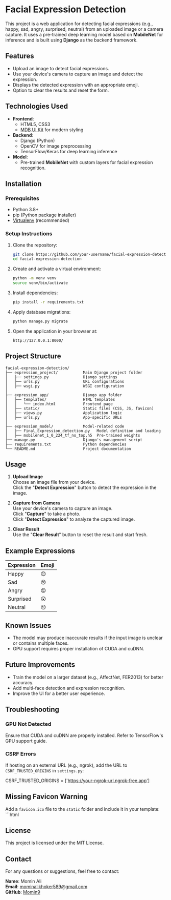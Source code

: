 # Facial Expression Detection

This project is a web application for detecting facial expressions (e.g., happy, sad, angry, surprised, neutral) from an uploaded image or a camera capture. It uses a pre-trained deep learning model based on **MobileNet** for inference and is built using **Django** as the backend framework.

## Features
- Upload an image to detect facial expressions.
- Use your device's camera to capture an image and detect the expression.
- Displays the detected expression with an appropriate emoji.
- Option to clear the results and reset the form.

## Technologies Used
- **Frontend**:
  - HTML5, CSS3
  - [MDB UI Kit](https://mdbootstrap.com/) for modern styling
- **Backend**:
  - Django (Python)
  - OpenCV for image preprocessing
  - TensorFlow/Keras for deep learning inference
- **Model**:
  - Pre-trained **MobileNet** with custom layers for facial expression recognition.

## Installation

### Prerequisites
- Python 3.8+
- pip (Python package installer)
- [Virtualenv](https://virtualenv.pypa.io/en/latest/) (recommended)

### Setup Instructions
1. Clone the repository:
   ```bash
   git clone https://github.com/your-username/facial-expression-detection.git
   cd facial-expression-detection

2. Create and activate a virtual environment:
   ```bash
   python -m venv venv
   source venv/bin/activate

3. Install dependencies:
   ```bash
   pip install -r requirements.txt

4. Apply database migrations:
   ```bash
   python manage.py migrate
5. Open the application in your browser at:
   ```arduino
   http://127.0.0.1:8000/

## Project Structure
    facial-expression-detection/
    ├── expression_project/           Main Django project folder
    │   ├── settings.py               Django settings
    │   ├── urls.py                   URL configurations
    │   ├── wsgi.py                   WSGI configuration
    │   
    ├── expression_app/               Django app folder
    │   ├── templates/                HTML templates
    │   │   └── index.html            Frontend page
    │   ├── static/                   Static files (CSS, JS, favicon)
    │   ├── views.py                  Application logic
    │   ├── urls.py                   App-specific URLs
    │   
    ├── expression_model/             Model-related code
    │   ├── Final_Expression_detection.py   Model definition and loading
    │   ├── mobilenet_1_0_224_tf_no_top.h5  Pre-trained weights
    ├── manage.py                     Django's management script
    ├── requirements.txt              Python dependencies
    └── README.md                     Project documentation



## Usage

1. **Upload Image**  
   Choose an image file from your device.  
   Click the "**Detect Expression**" button to detect the expression in the image.

2. **Capture from Camera**  
   Use your device's camera to capture an image.  
   Click "**Capture**" to take a photo.  
   Click "**Detect Expression**" to analyze the captured image.

3. **Clear Result**  
   Use the "**Clear Result**" button to reset the result and start fresh.

## Example Expressions

| Expression | Emoji |
|------------|-------|
| Happy      | 😊    |
| Sad        | 😢    |
| Angry      | 😡    |
| Surprised  | 😲    |
| Neutral    | 😐    |

## Known Issues

- The model may produce inaccurate results if the input image is unclear or contains multiple faces.
- GPU support requires proper installation of CUDA and cuDNN.

## Future Improvements

- Train the model on a larger dataset (e.g., AffectNet, FER2013) for better accuracy.
- Add multi-face detection and expression recognition.
- Improve the UI for a better user experience.

## Troubleshooting

### GPU Not Detected
Ensure that CUDA and cuDNN are properly installed. Refer to TensorFlow's GPU support guide.

### CSRF Errors
If hosting on an external URL (e.g., ngrok), add the URL to `CSRF_TRUSTED_ORIGINS` in `settings.py`:

CSRF_TRUSTED_ORIGINS = ['https://your-ngrok-url.ngrok-free.app']
## Missing Favicon Warning

Add a `favicon.ico` file to the `static` folder and include it in your template:
    ```html
    <link rel="icon" href="{% static 'favicon.ico' %}">

## License

This project is licensed under the MIT License.

## Contact

For any questions or suggestions, feel free to contact:

**Name**: Momin Ali  
**Email**: mominalikhoker589@gmail.com  
**GitHub**: [Momin9](https://github.com/Momin9)
